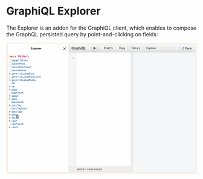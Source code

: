 # GraphiQL Explorer

The Explorer is an addon for the GraphiQL client, which enables to compose the GraphQL persisted query by point-and-clicking on fields:

<a href="../../images/graphiql-explorer.gif" target="_blank">![Writing and executing a persisted query](../../images/graphiql-explorer.gif)</a>
